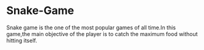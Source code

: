 # Snake-Game
Snake game is the one of the most popular games of all time.In this game,the main objective of the player is to catch the maximum food without hitting itself.
